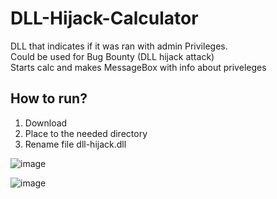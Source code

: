 # DLL-Hijack-Calculator

DLL that indicates if it was ran with admin Privileges.  
Could be used for Bug Bounty (DLL hijack attack)  
Starts calc and makes MessageBox with info about priveleges

## How to run?

1. Download
2. Place to the needed directory
3. Rename file dll-hijack.dll

![image](https://user-images.githubusercontent.com/29678249/167265422-c2fa34e0-6644-40dd-a5b2-4dba6ca58bfd.png)


![image](https://user-images.githubusercontent.com/29678249/167265427-5b4ed11b-ebc9-4704-b8b4-f192c6d2f6b7.png)
